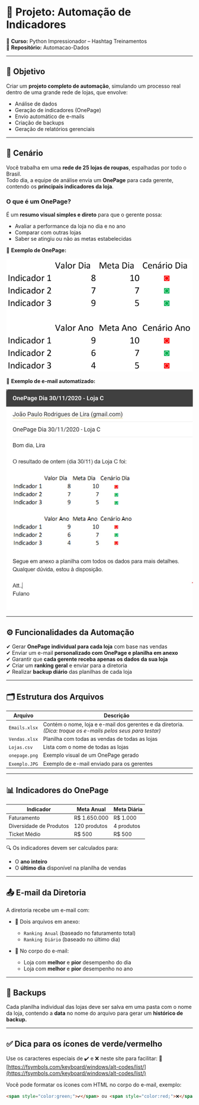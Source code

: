 # 🧠 Projeto: Automação de Indicadores

📌 **Curso:** Python Impressionador – Hashtag Treinamentos  
📁 **Repositório:** Automacao-Dados

---

## 🎯 Objetivo

Criar um **projeto completo de automação**, simulando um processo real dentro de uma grande rede de lojas, que envolve:

- Análise de dados
- Geração de indicadores (OnePage)
- Envio automático de e-mails
- Criação de backups
- Geração de relatórios gerenciais

---

## 🧾 Cenário

Você trabalha em uma **rede de 25 lojas de roupas**, espalhadas por todo o Brasil.  
Todo dia, a equipe de análise envia um **OnePage** para cada gerente, contendo os **principais indicadores da loja**.

### O que é um OnePage?

É um **resumo visual simples e direto** para que o gerente possa:

- Avaliar a performance da loja no dia e no ano
- Comparar com outras lojas
- Saber se atingiu ou não as metas estabelecidas

📄 **Exemplo de OnePage:**

![title](onepage.png)

📧 **Exemplo de e-mail automatizado:**

![exemplo_email](Exemplo.JPG)

---

## ⚙️ Funcionalidades da Automação

✔ Gerar **OnePage individual para cada loja** com base nas vendas  
✔ Enviar um e-mail **personalizado com OnePage e planilha em anexo**  
✔ Garantir que **cada gerente receba apenas os dados da sua loja**  
✔ Criar um **ranking geral** e enviar para a diretoria  
✔ Realizar **backup diário** das planilhas de cada loja

---

## 🗂️ Estrutura dos Arquivos

| Arquivo             | Descrição |
|---------------------|-----------|
| `Emails.xlsx`       | Contém o nome, loja e e-mail dos gerentes e da diretoria. *(Dica: troque os e-mails pelos seus para testar)* |
| `Vendas.xlsx`       | Planilha com todas as vendas de todas as lojas |
| `Lojas.csv`         | Lista com o nome de todas as lojas |
| `onepage.png`       | Exemplo visual de um OnePage gerado |
| `Exemplo.JPG`       | Exemplo de e-mail enviado para os gerentes |

---

## 📊 Indicadores do OnePage

| Indicador              | Meta Anual    | Meta Diária |
|------------------------|---------------|-------------|
| Faturamento            | R$ 1.650.000  | R$ 1.000    |
| Diversidade de Produtos| 120 produtos  | 4 produtos  |
| Ticket Médio           | R$ 500        | R$ 500      |

🔍 Os indicadores devem ser calculados para:
- O **ano inteiro**
- O **último dia** disponível na planilha de vendas

---

## 📤 E-mail da Diretoria

A diretoria recebe um e-mail com:

- 📎 Dois arquivos em anexo:  
  - `Ranking Anual` (baseado no faturamento total)  
  - `Ranking Diário` (baseado no último dia)

- 📝 No corpo do e-mail:
  - Loja com **melhor** e **pior** desempenho do dia
  - Loja com **melhor** e **pior** desempenho no ano

---

## 💾 Backups

Cada planilha individual das lojas deve ser salva em uma pasta com o nome da loja, contendo a **data** no nome do arquivo para gerar um **histórico de backup.**

---

## ✅ Dica para os ícones de verde/vermelho

Use os caracteres especiais de ✔️ e ❌ neste site para facilitar:
🔗 [https://fsymbols.com/keyboard/windows/alt-codes/list/](https://fsymbols.com/keyboard/windows/alt-codes/list/)

Você pode formatar os ícones com HTML no corpo do e-mail, exemplo:

```html
<span style="color:green;">✔️</span> ou <span style="color:red;">❌</span>
